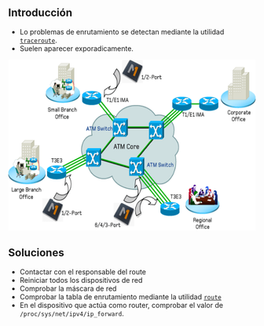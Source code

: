 ## Introducción

* Lo problemas de enrutamiento se detectan mediante la utilidad [`traceroute`](http://linux.die.net/man/8/traceroute).
* Suelen aparecer exporadicamente.

<a class="fancybox" href="img/routing.gif" data-fancybox-group="gallery" title="Routing">
	<img height="350px" src="img/routing.gif" alt="Routing">
</a>



## Soluciones

* Contactar con el responsable del route
* Reiniciar todos los dispositivos de red
* Comprobar la máscara de red
* Comprobar la tabla de enrutamiento mediante la utilidad [`route`](http://linux.die.net/man/8/route)
* En el dispositivo que actúa como router, comprobar el valor de `/proc/sys/net/ipv4/ip_forward`.
